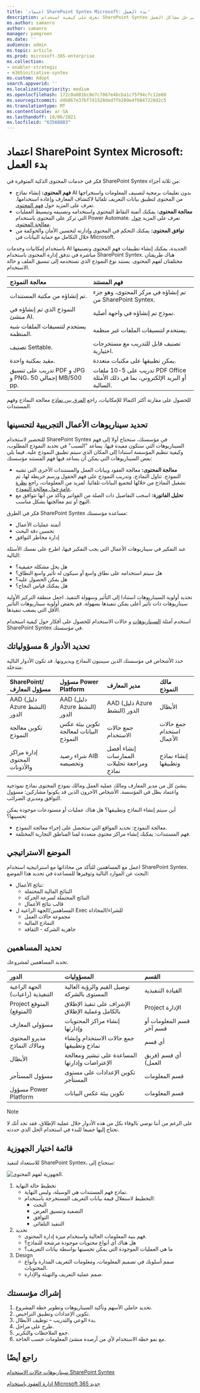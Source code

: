 ```yaml
---
title: 'اعتماد SharePoint Syntex Microsoft: بدء العمل'
description: تعرف على كيفية استخدام SharePoint Syntex في مؤسستك لمساعدتك على حل مشاكل العمل.
ms.author: samanro
author: samanro
manager: pamgreen
ms.date: ''
audience: admin
ms.topic: article
ms.prod: microsoft-365-enterprise
ms.collection:
- enabler-strategic
- m365initiative-syntex
ms.custom: Adopt
search.appverid: ''
ms.localizationpriority: medium
ms.openlocfilehash: 172c0a681bc8e7c7867e4bcba1c75f94cfc12e60
ms.sourcegitcommit: d4b867e37bf741528ded7fb289e4f6847228d2c5
ms.translationtype: MT
ms.contentlocale: ar-SA
ms.lasthandoff: 10/06/2021
ms.locfileid: "63568883"
---
```

# <a name="microsoft-sharepoint-syntex-adoption-get-started"></a>اعتماد SharePoint Syntex Microsoft: بدء العمل

فكر في خدمات المحتوى الذكية المتوفرة في SharePoint Syntex من ثلاثة أجزاء:

- **فهم المحتوى:** إنشاء نماذج AI بدون تعليمات برمجية لتصنيف المعلومات واستخراجها من المحتوى لتطبيق بيانات التعريف تلقائيا لاكتشاف المعارف وإعادة استخدامها. تعرف على المزيد حول [فهم المحتوى](document-understanding-overview.md).
- **معالجة المحتوى:** يمكنك أتمتة التقاط المحتوى واستخدامه وتصنيفه وتبسيط العمليات التي تركز على المحتوى باستخدام Power Automate. تعرف على المزيد [حول معالجة المحتوى](form-processing-overview.md).
- **توافق المحتوى:** يمكنك التحكم في المحتوى وإدارته لتحسين الأمان والحوكمة من خلال التكامل مع حماية البيانات في Microsoft.

باستخدام إمكانيات وخدمات AI الجديدة، يمكنك إنشاء تطبيقات فهم المحتوى وتصنيفها مباشرة في تدفق إدارة المحتوى باستخدام SharePoint Syntex. هناك طريقتان مختلفتان لفهم المحتوى. يستند نوع النموذج الذي تستخدمه إلى تنسيق الملف و حالة الاستخدام.

| معالجة النموذج | فهم المستند |
|:-------|:-------|
| تم إنشاؤه من مكتبة المستندات. | تم إنشاؤه في مركز المحتوى، وهو جزء من SharePoint Syntex. |
| النموذج الذي تم إنشاؤه في منشئ AI. | نموذج تم إنشاؤه في واجهة أصلية. |
| يستخدم لتنسيقات الملفات شبه المنظمة. | يستخدم لتنسيقات الملفات غير منظمة. |
| تصنيف Settable. | تصنيف قابل للتدريب مع مستخرجات اختيارية. |
| مقيد بمكتبة واحدة. | يمكن تطبيقها على مكتبات متعددة. |
| تدريب على تنسيق PDF و JPG و PNG، إجمالي 50 MB/500 pp. | تدريب على 5-10 ملفات PDF Office أو البريد الإلكتروني، بما في ذلك الأمثلة السالبة. |

للحصول على مقارنة أكثر اكتمالا للإمكانيات، راجع [الفرق بين نماذج](difference-between-document-understanding-and-form-processing-model.md) معالجة النماذج وفهم المستندات.

## <a name="identify-pilot-business-scenarios-to-optimize"></a>تحديد سيناريوهات الأعمال التجريبية لتحسينها

للتحضير لاستخدام SharePoint Syntex في مؤسستك، ستحتاج أولا إلى فهم السيناريوهات التي ستكون مفيدة فيها. يساعد "السبب" في تحديد النموذج المطلوب، وكيفية تنظيم المؤسسة استنادا إلى المكان الذي سيتم تطبيق النموذج عليه. فيما يلي بعض السيناريوهات التي يمكن أن يساعد فيها فهم المستند مؤسستك:

- **معالجة المحتوى:** معالجة العقود وبيانات العمل والمستندات الأخرى التي تشبه النموذج. تناول النماذج، وتدريب النموذج على فهم الحقول ورسم خريطة لها، ثم تشغيل النماذج من خلالها لتجميع البيانات تلقائيا. لمزيد من المعلومات، راجع [نظرة عامة حول معالجة النموذج](form-processing-overview.md).
- **تحليل الفاتورة:** اسحب التفاصيل ذات الصلة من الفواتير وتأكد من أنها تتوافق مع النهج أو تتم معالجتها بشكل مناسب.

فكر في الطرق SharePoint Syntex مساعدة مؤسستك:

- أتمتة عمليات الأعمال
- تحسين دقة البحث
- إدارة مخاطر التوافق

عند التفكير في سيناريوهات الأعمال التي يجب التفكير فيها، اطرح على نفسك الأسئلة التالية:

- هل يحل مشكلة حقيقية؟
- هل سيتم استخدامه على نطاق واسع أو سيكون له تأثير واسع النطاق؟
- هل يمكن الحصول عليه؟
- هل يمكنك قياس النجاح؟

تحديد أولوية السيناريوهات استنادا إلى التأثير وسهولة التنفيذ. اجعل منطقة التركيز الأولية سيناريوهات ذات تأثير أعلى يمكن تنفيذها بسهولة. قم بخفض أولوية سيناريوهات التأثير الأقل التي يصعب تنفيذها.

استخدم أمثلة [السيناريوهات](adoption-scenarios.md) و حالات الاستخدام للحصول على أفكار حول كيفية استخدام SharePoint Syntex في مؤسستك.

## <a name="identify-roles--responsibilities"></a>تحديد الأدوار & مسؤولياتك

حدد الأشخاص في مؤسستك الذين سيبنيون النماذج ويديرونها. قد تكون الأدوار التالية متدخلة.

| SharePoint/مسؤول المعارف | مسؤول Power Platform | مدير المعارف | مالك النموذج |
|:-------|:-------|:-------|:-------|
| AAD (دليل Azure النشط) الدور| AAD (دليل Azure النشط) الدور | AAD (دليل Azure النشط) الدور | الأبطال |
| تكوين معالجة النموذج | تكوين بيئة عكس البيانات لمعالجة النموذج | جمع حالات الاستخدام | جمع حالات استخدام الأعمال |
| إدارة مراكز المحتوى والأذونات| شراء رصيد AIB وتخصيصه | إنشاء أفضل الممارسات ومراجعة تحليلات نماذج | إنشاء نماذج وتطبيقها |

ينشئ كل من مدير المعارف ومالك عملية العمل ومالك نموذج المحتوى نماذج نموذجية واعتماد بطل في المؤسسة.
الأشخاص الآخرون الذين قد يكونوا مشاركين: مسؤول التوافق ومديري الضرائب.

أين سيتم إنشاء النماذج وتطبيقها؟ هل هناك عمليات أو مستودعات موجودة يمكن تحسينها؟

- معالجة النموذج: تحديد المواقع التي ستحصل على إجراء معالجة النموذج.
- فهم المستندات: يمكنك إنشاء مراكز محتوى متعددة لمنا المناطق التجارية المختلفة.

## <a name="strategic-positioning"></a>الموضع الاستراتيجي

اعمل مع المساهمين للتأكد من محاذاتها مع استراتيجية استخدام SharePoint Syntex. البحث عن الموارد التالية وتوفيرها للمساعدة في تحديد هذا الموضع:

- نتائج الأعمال:
  - النتائج المالية المحتملة
  - النتائج المحتملة لسرعة الحركة
  - قالب نتائج الأعمال
- المساهمين/الجهة الراعية ل Exec للشراء/المحاذاة
  - مجموعة حالات العمل
  - النماذج المالية
  - جاهزية الشركة - الثقافة

## <a name="identify-stakeholders"></a>تحديد المساهمين

تحديد المساهمين لمشروعك.

|الدور |المسؤوليات |القسم |
|:-------|:-------|:--------|
| الجهة الراعية التنفيذية (راعيات)   | توصيل القيم والرؤية العالية المستوى بالشركة   |  القيادة التنفيذية   |
| Project المتوقع (المتوقع) | الإشراف على تنفيذ الإطلاق بالكامل وعملية الإطلاق | Project الإدارة |
| مسؤولي المعارف| إنشاء مراكز المحتويات وإدارتها | قسم المعلومات أو قسم آخر|
| مديرو المحتوى ومالاك النماذج| جمع حالات الاستخدام وإنشاء نماذج وتطبيقها | أي قسم|
| الأبطال | المساعدة على تبشير ومعالجة الإعتراضات وإدارتها | أي قسم (فريق العمل) |
| مسؤول المستأجر | تكوين الإعدادات على مستوى المستأجر | قسم المعلومات|
| مسؤول Power Platform| تكوين بيئة عكس البيانات | قسم المعلومات|

> [!NOTE]
> على الرغم من أننا نوصي بالوفاء بكل من هذه الأدوار خلال عملية الإطلاق، فقد تجد أنك لا تحتاج إليها جميعا للبدء في استخدام الحل الذي حددته.

## <a name="readiness-checklist"></a>قائمة اختيار الجهوزية

للاستعداد لتنفيذ SharePoint Syntex، ستحتاج إلى:

![الجهوزية لفهم المحتوى.](../media/content-understanding/cu-adoption-readinesschecklist.png)

1. تخطيط حالة النهاية
    - نماذج فهم المستندات هي الوسيلة، وليس النهاية.
    - التخطيط لاستغلال قيمة بيانات التعريف المستخرجة باستخدام:
      - البحث
      - التصفية وتنسيق العرض
      - التوافق
      - التنفيذ التلقائي
2. تحديد
    - فهم بنية المعلومات الحالية واستخدام ميزة إدارة المحتوى.
    - هل هناك أي أنواع محتويات موجودة مرشحة للنماذج؟
    - ما هي العمليات الموجودة التي يمكن تحسينها بواسطة بيانات التعريف؟
3. Design
    - صمم أسلوبك في تصميم المعلومات، ومعلومات التعريف المدارة وأنواع المحتويات.
    - صمم عملية التعريف والتهيئة والإدارة.

## <a name="engage-your-organization"></a>إشراك مؤسستك

1. تحديد حاملي الأسهم وتأكيد السيناريوهات وتطوير خطة المشروع.
1. تكوين الإعدادات وتطبيق التراخيص.
1. بدء الوعي والتدريب – توظيف الأبطال.
1. طرح على مراحل.  
1. جمع الملاحظات والتكرير.
1. مع نمو خطة الاستخدام لأي من أرصدة منشئ المعلومات حسب الحاجة.

## <a name="see-also"></a>راجع أيضًا

[سيناريوهات حالات الاستخدام SharePoint Syntex](adoption-scenarios.md)

[إدارة العقود باستخدام Microsoft 365 جديد](solution-manage-contracts-in-microsoft-365.md)
